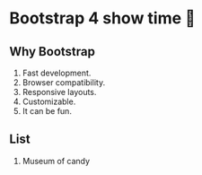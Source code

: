 # Bootstrap 4 show time 🎪

## Why Bootstrap

1. Fast development.
2. Browser compatibility.
3. Responsive layouts.
4. Customizable.
5. It can be fun.

## List

1. Museum of candy
